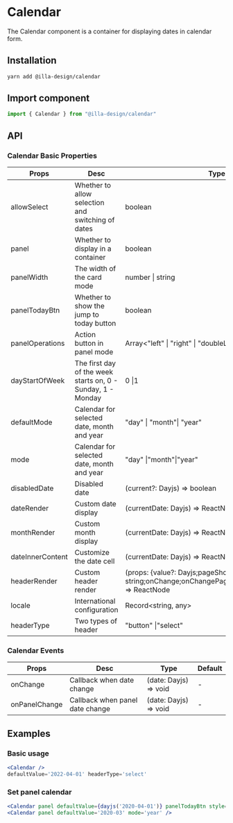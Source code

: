 # Calendar

The Calendar component is a container for displaying dates in calendar form.

## Installation

```bash
yarn add @illa-design/calendar
```

## Import component

```jsx
import { Calendar } from "@illa-design/calendar"
```

## API

### Calendar Basic Properties

| Props            | Desc                                                        | Type                                                         | Default  |
| ---------------- | ----------------------------------------------------------- | ------------------------------------------------------------ | -------- |
| allowSelect      | Whether to allow selection and switching of dates           | boolean                                                      | -        |
| panel            | Whether to display in a container                           | boolean                                                      | -        |
| panelWidth       | The width of the card mode                                  | number \| string                                             | 265      |
| panelTodayBtn    | Whether to show the jump to today button                    | boolean                                                      | -        |
| panelOperations  | Action button in panel mode                                 | Array<"left" \| "right" \| "doubleLeft" \| "doubleRight">      | -        |
| dayStartOfWeek   | The first day of the week starts on, 0 - Sunday, 1 - Monday | 0 \|1                                                        | 0        |
| defaultMode      | Calendar for selected date, month and year                  | "day" \| "month"\| "year"                                    | "month"    |
| mode             | Calendar for selected date, month and year                  | "day" \|"month"\|"year"                                      | -        |
| disabledDate     | Disabled date                                               | (current?: Dayjs) => boolean                                 | -        |
| dateRender       | Custom date display                                         | (currentDate: Dayjs) => ReactNode                            | -        |
| monthRender      | Custom month display                                        | (currentDate: Dayjs) => ReactNode                            | -        |
| dateInnerContent | Customize the date cell                                     | (currentDate: Dayjs) => ReactNode                            | -        |
| headerRender     | Custom header render                                        | (props: {value?: Dayjs;pageShowDate?: Dayjs;mode?: string;onChange;onChangePageDate;onChangeMode;}) => ReactNode | -        |
| locale           | International configuration                                 | Record<string, any>                                          | -        |
| headerType       | Two types of header                                         | "button" \|"select"                                          | "button" |

### Calendar Events

| Props         | Desc                            | Type                  | Default |
| ------------- | ------------------------------- | --------------------- | ------- |
| onChange      | Callback when date change       | (date: Dayjs) => void | -       |
| onPanelChange | Callback when panel date change | (date: Dayjs) => void | -       |

## Examples

### Basic usage

```jsx
<Calendar />
defaultValue='2022-04-01' headerType='select'
```

### Set panel calendar

```jsx
<Calendar panel defaultValue={dayjs('2020-04-01')} panelTodayBtn style={{ marginRight: 50 }} />
<Calendar panel defaultValue='2020-03' mode='year' />
```
